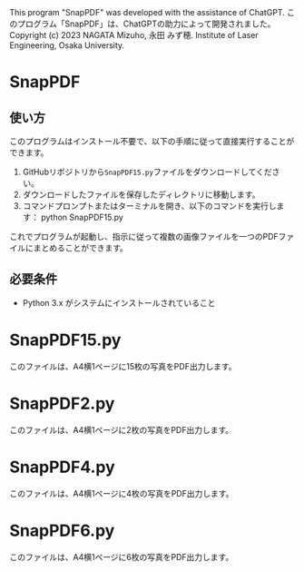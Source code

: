 This program "SnapPDF" was developed with the assistance of ChatGPT. このプログラム「SnapPDF」は、ChatGPTの助力によって開発されました。
Copyright (c) 2023 NAGATA Mizuho, 永田 みず穂. Institute of Laser Engineering, Osaka University.

# SnapPDF

## 使い方
このプログラムはインストール不要で、以下の手順に従って直接実行することができます。

1. GitHubリポジトリから`SnapPDF15.py`ファイルをダウンロードしてください。
2. ダウンロードしたファイルを保存したディレクトリに移動します。
3. コマンドプロンプトまたはターミナルを開き、以下のコマンドを実行します：
python SnapPDF15.py

これでプログラムが起動し、指示に従って複数の画像ファイルを一つのPDFファイルにまとめることができます。

## 必要条件
- Python 3.x がシステムにインストールされていること

# SnapPDF15.py
このファイルは、A4横1ページに15枚の写真をPDF出力します。

# SnapPDF2.py
このファイルは、A4横1ページに2枚の写真をPDF出力します。

# SnapPDF4.py
このファイルは、A4横1ページに4枚の写真をPDF出力します。

# SnapPDF6.py
このファイルは、A4横1ページに6枚の写真をPDF出力します。


